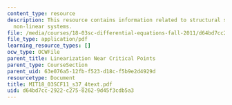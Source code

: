 ```yaml
---
content_type: resource
description: This resource contains information related to structural stability for
  non-linear systems.
file: /media/courses/18-03sc-differential-equations-fall-2011/d64bd7cc2922c27582629d45f3cdb5a3_MIT18_03SCF11_s37_4text.pdf
file_type: application/pdf
learning_resource_types: []
ocw_type: OCWFile
parent_title: Linearization Near Critical Points
parent_type: CourseSection
parent_uid: 63e076a5-12fb-f523-d18c-f5b9e2d4929d
resourcetype: Document
title: MIT18_03SCF11_s37_4text.pdf
uid: d64bd7cc-2922-c275-8262-9d45f3cdb5a3
---
```

